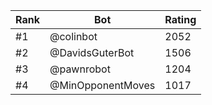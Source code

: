 Rank|Bot|Rating
---|---|---
#1|@colinbot|2052
#2|@DavidsGuterBot|1506
#3|@pawnrobot|1204
#4|@MinOpponentMoves|1017

